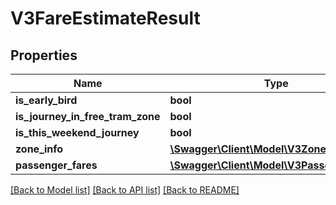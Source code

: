 # V3FareEstimateResult

## Properties
Name | Type | Description | Notes
------------ | ------------- | ------------- | -------------
**is_early_bird** | **bool** |  | [optional] 
**is_journey_in_free_tram_zone** | **bool** |  | [optional] 
**is_this_weekend_journey** | **bool** |  | [optional] 
**zone_info** | [**\Swagger\Client\Model\V3ZoneInfo**](V3ZoneInfo.md) |  | [optional] 
**passenger_fares** | [**\Swagger\Client\Model\V3PassengerFare[]**](V3PassengerFare.md) |  | [optional] 

[[Back to Model list]](../README.md#documentation-for-models) [[Back to API list]](../README.md#documentation-for-api-endpoints) [[Back to README]](../README.md)


